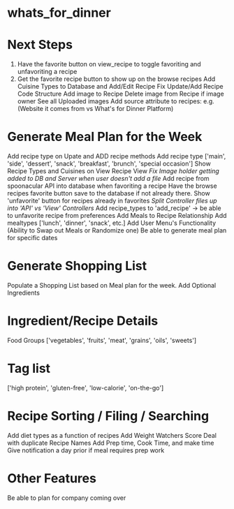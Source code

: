 # whats_for_dinner

# Next Steps
1. Have the favorite button on view_recipe to toggle favoriting and unfavoriting a recipe
2. Get the favorite recipe button to show up on the browse recipes
Add Cuisine Types to Database and Add/Edit Recipe
Fix Update/Add Recipe Code Structure
Add image to Recipe
Delete image from Recipe if image owner
See all Uploaded images
Add source attribute to recipes: e.g.(Website it comes from vs What's for Dinner Platform)

# Generate Meal Plan for the Week
Add recipe type on Upate and ADD recipe methods
Add recipe type ['main', 'side', 'dessert', 'snack', 'breakfast', 'brunch', 'special occasion'] 
Show Recipe Types and Cuisines on View Recipe View
*Fix Image holder getting added to DB and Server when user doesn't add a file*
Add recipe from spoonacular API into database when favoriting a recipe
Have the browse recipes favorite button save to the database if not already there. 
Show 'unfavorite' button for recipes already in favorites
*Split Controller files up into 'API' vs 'View' Controllers*
Add recipe_types to 'add_recipe'
-> 
be able to unfavorite recipe from preferences
Add Meals to Recipe Relationship
Add mealtypes ['lunch', 'dinner', 'snack', etc.]
Add User Menu's Functionality (Ability to Swap out Meals or Randomize one)
Be able to generate meal plan for specific dates

# Generate Shopping List
Populate a Shopping List based on Meal plan for the week. 
Add Optional Ingredients

# Ingredient/Recipe Details
Food Groups ['vegetables', 'fruits', 'meat', 'grains', 'oils', 'sweets']

# Tag list 
['high protein', 'gluten-free', 'low-calorie', 'on-the-go']

# Recipe Sorting / Filing / Searching
Add diet types as a function of recipes
Add Weight Watchers Score
Deal with duplicate Recipe Names
Add Prep time, Cook Time, and make time
Give notification a day prior if meal requires prep work

# Other Features
Be able to plan for company coming over
